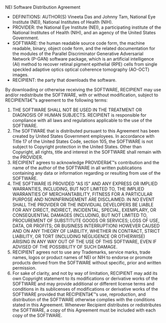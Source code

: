 NEI Software Distribution Agreement

- DEFINITIONS: AUTHOR(S) Vineeta Das and Johnny Tam, National Eye Institute (NEI), National Institutes of Health (NIH).
- PROVIDER: the National Eye Institute (NEI), a participating institute of the National Institutes of Health (NIH), and an agency of the United States Government.
- SOFTWARE: the human readable source code form, the machine readable, binary, object code form, and the related documentation for the modules of the Parallel Discriminator Generative Adversarial Network (P-GAN) software package, which is an artificial intelligence (AI) method to recover retinal pigment epithelial (RPE) cells  from single speckled adaptive optics optical coherence tomography (AO-OCT) images.
- RECIPIENT: the party that downloads the software.

By downloading or otherwise receiving the SOFTWARE, RECIPIENT may use and/or redistribute the SOFTWARE, with or without modification, subject to RECIPIENTâ€™s agreement to the following terms:

1.	THE SOFTWARE SHALL NOT BE USED IN THE TREATMENT OR DIAGNOSIS OF HUMAN SUBJECTS. RECIPIENT is responsible for compliance with all laws and regulations applicable to the use of the SOFTWARE.
2.	The SOFTWARE that is distributed pursuant to this Agreement has been created by United States Government employees. In accordance with Title 17 of the United States Code, section 105, the SOFTWARE is not subject to Copyright protection in the United States. Other than Copyright, all rights, title and interest in the SOFTWARE shall remain with the PROVIDER.
3.	RECIPIENT agrees to acknowledge PROVIDERâ€™s contribution and the name of the author of the SOFTWARE in all written publications containing any data or information regarding or resulting from use of the SOFTWARE.
4.	THE SOFTWARE IS PROVIDED "AS IS" AND ANY EXPRESS OR IMPLIED WARRANTIES, INCLUDING, BUT NOT LIMITED TO, THE IMPLIED WARRANTIES OF MERCHANTABILITY, FITNESS FOR A PARTICULAR PURPOSE AND NONINFRINGEMENT ARE DISCLAIMED. IN NO EVENT SHALL THE PROVIDER OR THE INDIVIDUAL DEVELOPERS BE LIABLE FOR ANY DIRECT, INDIRECT, INCIDENTAL, SPECIAL, EXEMPLARY, OR CONSEQUENTIAL DAMAGES (INCLUDING, BUT NOT LIMITED TO, PROCUREMENT OF SUBSTITUTE GOODS OR SERVICES; LOSS OF USE, DATA, OR PROFITS; OR BUSINESS INTERRUPTION) HOWEVER CAUSED AND ON ANY THEORY OF LIABILITY, WHETHER IN CONTRACT, STRICT LIABILITY, OR TORT (INCLUDING NEGLIGENCE OR OTHERWISE) ARISING IN ANY WAY OUT OF THE USE OF THIS SOFTWARE, EVEN IF ADVISED OF THE POSSIBILITY OF SUCH DAMAGE.
5.	RECIPIENT agrees not to use any Trademarks, service marks, trade names, logos or product names of NEI or NIH to endorse or promote products derived from the SOFTWARE without specific, prior and written permission.
6.	For sake of clarity, and not by way of limitation, RECIPIENT may add its own Copyright statement to its modifications or derivative works of the SOFTWARE and may provide additional or different license terms and conditions in its sublicenses of modifications or derivative works of the SOFTWARE provided that RECIPIENTâ€™s use, reproduction, and distribution of the SOFTWARE otherwise complies with the conditions stated in this Agreement. Whenever Recipient distributes or redistributes the SOFTWARE, a copy of this Agreement must be included with each copy of the SOFTWARE.